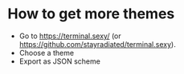 # How to get more themes

* Go to https://terminal.sexy/ (or https://github.com/stayradiated/terminal.sexy). 
* Choose a theme
* Export as JSON scheme